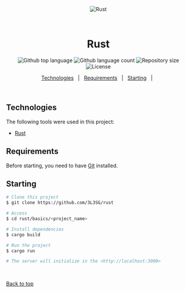 <div align="center" id="top"> 
  <img src="./.github/app.gif" alt="Rust" />

  &#xa0;
</div>

<h1 align="center">Rust</h1>

<p align="center">
  <img alt="Github top language" src="https://img.shields.io/github/languages/top/3L3SG/hello-rust?color=56BEB8">

  <img alt="Github language count" src="https://img.shields.io/github/languages/count/3L3SG/hello-rust?color=56BEB8">

  <img alt="Repository size" src="https://img.shields.io/github/repo-size/3L3SG/hello-rust?color=56BEB8">

  <img alt="License" src="https://img.shields.io/github/license/3L3SG/hello-rust?color=56BEB8">

</p>

<p align="center">
  <a href="#rocket-technologies">Technologies</a> &#xa0; | &#xa0;
  <a href="#white_check_mark-requirements">Requirements</a> &#xa0; | &#xa0;
  <a href="#checkered_flag-starting">Starting</a> &#xa0; | &#xa0;
</p>

<br>

## Technologies ##

The following tools were used in this project:


- [Rust](https://www.rust-lang.org)

## Requirements ##

Before starting, you need to have [Git](https://git-scm.com) installed.

## Starting ##

```bash
# Clone this project
$ git clone https://github.com/3L3SG/rust

# Access
$ cd rust/basics/<project_name>

# Install dependencies
$ cargo build

# Run the project
$ cargo run

# The server will initialize in the <http://localhost:3000>
```

&#xa0;

<a href="#top">Back to top</a>
